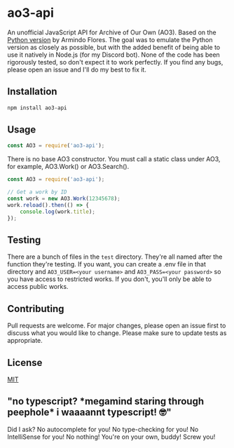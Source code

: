 # ao3-api
An unofficial JavaScript API for Archive of Our Own (AO3). Based on the [Python version](https://github.com/ArmindoFlores/ao3_api) by Armindo Flores.
The goal was to emulate the Python version as closely as possible, but with the added benefit of being able to use it natively in Node.js (for my Discord bot).
None of the code has been rigorously tested, so don't expect it to work perfectly. If you find any bugs, please open an issue and I'll do my best to fix it.

## Installation
```bash
npm install ao3-api
```

## Usage
```js
const AO3 = require('ao3-api');
```
There is no base AO3 constructor. You must call a static class under AO3, for example, AO3.Work() or AO3.Search().
```js
const AO3 = require('ao3-api');

// Get a work by ID
const work = new AO3.Work(12345678);
work.reload().then(() => {
    console.log(work.title);
});
```

## Testing
There are a bunch of files in the `test` directory. They're all named after the function they're testing. 
If you want, you can create a .env file in that directory and `AO3_USER=<your username>` and `AO3_PASS=<your password>` 
so you have access to restricted works. If you don't, you'll only be able to access public works.

## Contributing
Pull requests are welcome. For major changes, please open an issue first to discuss what you would like to change. Please make sure to update tests as appropriate.

## License
[MIT](https://choosealicense.com/licenses/mit/)

## "no typescript? \*megamind staring through peephole* i waaaannt typescript! 🤓"
Did I ask? No autocomplete for you! No type-checking for you! No IntelliSense for you! No nothing! You're on your own, buddy! Screw you!